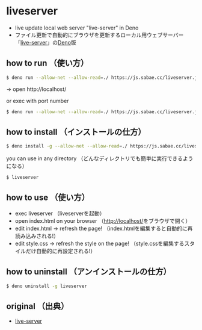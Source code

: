 # liveserver

- live update local web server "live-server" in Deno
- ファイル更新で自動的にブラウザを更新するローカル用ウェブサーバー「[live-server](https://github.com/tapio/live-server)」の[Deno](https://deno.land/)版

## how to run （使い方）

```sh
$ deno run --allow-net --allow-read=./ https://js.sabae.cc/liveserver.js
```
→ open http://localhost/

or exec with port number
```sh
$ deno run --allow-net --allow-read=./ https://js.sabae.cc/liveserver.js 8888
```

## how to install （インストールの仕方）

```sh
$ deno install -g --allow-net --allow-read=./ https://js.sabae.cc/liveserver.js
```
you can use in any directory （どんなディレクトリでも簡単に実行できるようになる）
```sh
$ liveserver
```

## how to use （使い方）

- exec liveserver （liveserverを起動）
- open index.html on your browser （[http://localhost/](http://localhost/)をブラウザで開く）
- edit index.html → refresh the page! （index.htmlを編集すると自動的に再読み込みされる!）
- edit style.css → refresh the style on the page! （style.cssを編集するスタイルだけ自動的に再設定される!）

## how to uninstall （アンインストールの仕方）

```sh
$ deno uninstall -g liveserver
```

## original （出典）

- [live-server](https://github.com/tapio/live-server)

